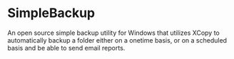 # SimpleBackup
An open source simple backup utility for Windows that utilizes XCopy to automatically backup a folder either on a onetime basis, or on a scheduled basis and be able to send email reports. 
